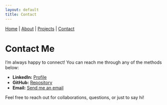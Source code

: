 ```yaml
---
layout: default
title: Contact
---
```


<nav>
  <a href="/">Home</a> |
  <a href="/about.html">About</a> |
  <a href="/projects.html">Projects</a> |
  <a href="/contact.html">Contact</a>
</nav>

# Contact Me

I’m always happy to connect! You can reach me through any of the methods below:

- **LinkedIn:** [Profile](https://www.linkedin.com/in/tylerhoel)  
- **GitHub:** [Repository](https://github.com/tch25-cs)  
- **Email:** [Send me an email](mailto:tylerhoel25@gmail.com)  

Feel free to reach out for collaborations, questions, or just to say hi!  
